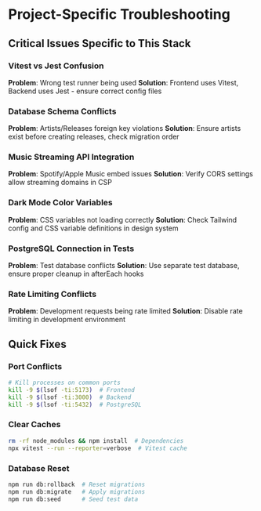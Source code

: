 # Project-Specific Troubleshooting

## Critical Issues Specific to This Stack

### Vitest vs Jest Confusion
**Problem**: Wrong test runner being used
**Solution**: Frontend uses Vitest, Backend uses Jest - ensure correct config files

### Database Schema Conflicts
**Problem**: Artists/Releases foreign key violations
**Solution**: Ensure artists exist before creating releases, check migration order

### Music Streaming API Integration
**Problem**: Spotify/Apple Music embed issues
**Solution**: Verify CORS settings allow streaming domains in CSP

### Dark Mode Color Variables
**Problem**: CSS variables not loading correctly
**Solution**: Check Tailwind config and CSS variable definitions in design system

### PostgreSQL Connection in Tests
**Problem**: Test database conflicts
**Solution**: Use separate test database, ensure proper cleanup in afterEach hooks

### Rate Limiting Conflicts
**Problem**: Development requests being rate limited
**Solution**: Disable rate limiting in development environment

## Quick Fixes

### Port Conflicts
```bash
# Kill processes on common ports
kill -9 $(lsof -ti:5173)  # Frontend
kill -9 $(lsof -ti:3000)  # Backend
kill -9 $(lsof -ti:5432)  # PostgreSQL
```

### Clear Caches
```bash
rm -rf node_modules && npm install  # Dependencies
npx vitest --run --reporter=verbose  # Vitest cache
```

### Database Reset
```bash
npm run db:rollback  # Reset migrations
npm run db:migrate   # Apply migrations
npm run db:seed      # Seed test data
```
